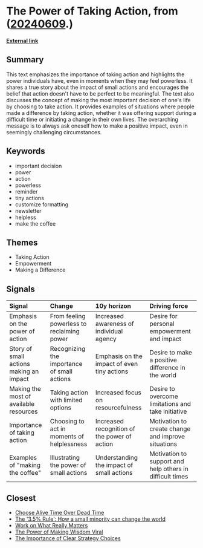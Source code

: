 # __The Power of Taking Action__, from ([20240609](https://kghosh.substack.com/p/20240609).)

__[External link](https://www.sahilbloom.com/newsletter/the-most-important-decision-of-your-life?utm_source=substack&utm_medium=email)__



## Summary

This text emphasizes the importance of taking action and highlights the power individuals have, even in moments when they may feel powerless. It shares a true story about the impact of small actions and encourages the belief that action doesn't have to be perfect to be meaningful. The text also discusses the concept of making the most important decision of one's life by choosing to take action. It provides examples of situations where people made a difference by taking action, whether it was offering support during a difficult time or initiating a change in their own lives. The overarching message is to always ask oneself how to make a positive impact, even in seemingly challenging circumstances.

## Keywords

* important decision
* power
* action
* powerless
* reminder
* tiny actions
* customize formatting
* newsletter
* helpless
* make the coffee

## Themes

* Taking Action
* Empowerment
* Making a Difference

## Signals

| Signal                                  | Change                                      | 10y horizon                                  | Driving force                                            |
|:----------------------------------------|:--------------------------------------------|:---------------------------------------------|:---------------------------------------------------------|
| Emphasis on the power of action         | From feeling powerless to reclaiming power  | Increased awareness of individual agency     | Desire for personal empowerment and impact               |
| Story of small actions making an impact | Recognizing the importance of small actions | Emphasis on the impact of even tiny actions  | Desire to make a positive difference in the world        |
| Making the most of available resources  | Taking action with limited options          | Increased focus on resourcefulness           | Desire to overcome limitations and take initiative       |
| Importance of taking action             | Choosing to act in moments of helplessness  | Increased recognition of the power of action | Motivation to create change and improve situations       |
| Examples of "making the coffee"         | Illustrating the power of small actions     | Understanding the impact of small actions    | Motivation to support and help others in difficult times |

## Closest

* [Choose Alive Time Over Dead Time](8d4bd0ce2d72299be0ce6e03d98f6f9e)
* [The '3.5% Rule': How a small minority can change the world](43b5d12d69bc3c91b0df33255dca15db)
* [Work on What Really Matters](f3016876ef0373e664eea6b715a4e421)
* [The Power of Making Wisdom Viral](38548b322684d1a81aa9ef61c7312cee)
* [The Importance of Clear Strategy Choices](b393d3164c1634957a3bc8e2ae733b41)